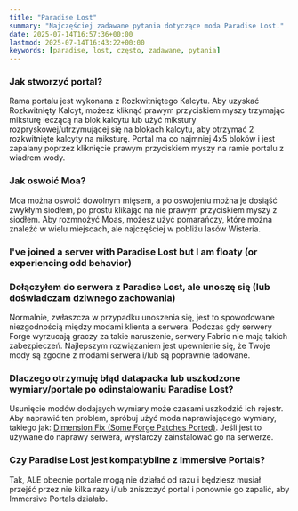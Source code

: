 ```yaml
---
title: "Paradise Lost"
summary: "Najczęściej zadawane pytania dotyczące moda Paradise Lost."
date: 2025-07-14T16:57:36+00:00
lastmod: 2025-07-14T16:43:22+00:00
keywords: [paradise, lost, często, zadawane, pytania]
---
```


### Jak stworzyć portal?

Rama portalu jest wykonana z Rozkwitniętego Kalcytu. Aby uzyskać Rozkwitnięty Kalcyt, możesz kliknąć prawym przyciskiem myszy trzymając miksturę leczącą na blok kalcytu lub użyć mikstury rozpryskowej/utrzymującej się na blokach kalcytu, aby otrzymać 2 rozkwitnięte kalcyty na miksturę. Portal ma co najmniej 4x5 bloków i jest zapalany poprzez kliknięcie prawym przyciskiem myszy na ramie portalu z wiadrem wody.

### Jak oswoić Moa?

Moa można oswoić dowolnym mięsem, a po oswojeniu można je dosiąść zwykłym siodłem, po prostu klikając na nie prawym przyciskiem myszy z siodłem. Aby rozmnożyć Moas, możesz użyć pomarańczy, które można znaleźć w wielu miejscach, ale najczęściej w pobliżu lasów Wisteria.

### I've joined a server with Paradise Lost but I am floaty (or experiencing odd behavior)

### Dołączyłem do serwera z Paradise Lost, ale unoszę się (lub doświadczam dziwnego zachowania)

Normalnie, zwłaszcza w przypadku unoszenia się, jest to spowodowane niezgodnością między modami klienta a serwera. Podczas gdy serwery Forge wyrzucają graczy za takie naruszenie, serwery Fabric nie mają takich zabezpieczeń. Najlepszym rozwiązaniem jest upewnienie się, że Twoje mody są zgodne z modami serwera i/lub są poprawnie ładowane.

### Dlaczego otrzymuję błąd datapacka lub uszkodzone wymiary/portale po odinstalowaniu Paradise Lost?

Usunięcie modów dodająych wymiary może czasami uszkodzić ich rejestr. Aby naprawić ten problem, spróbuj użyć moda naprawiającego wymiary, takiego jak: [Dimension Fix (Some Forge Patches Ported)](https://www.curseforge.com/minecraft/mc-mods/dimension-fix-some-forge-patches-ported "Dimension Fix (Some Forge P... - Mods - Minecraft - CurseForge"). Jeśli jest to używane do naprawy serwera, wystarczy zainstalować go na serwerze.

### Czy Paradise Lost jest kompatybilne z Immersive Portals?

Tak, ALE obecnie portale mogą nie działać od razu i będziesz musiał przejść przez nie kilka razy i/lub zniszczyć portal i ponownie go zapalić, aby Immersive Portals działało.